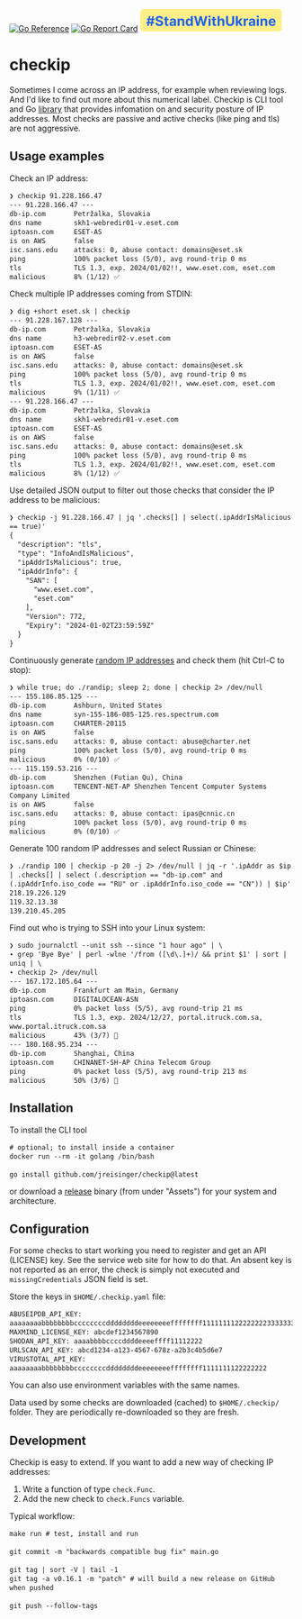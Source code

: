 [![Go Reference](https://pkg.go.dev/badge/github.com/jreisinger/checkip.svg)](https://pkg.go.dev/github.com/jreisinger/checkip)
[![Go Report Card](https://goreportcard.com/badge/github.com/jreisinger/checkip)](https://goreportcard.com/report/github.com/jreisinger/checkip)
[![StandWithUkraine](https://raw.githubusercontent.com/vshymanskyy/StandWithUkraine/main/badges/StandWithUkraine.svg)](https://github.com/vshymanskyy/StandWithUkraine/blob/main/docs/README.md)

# checkip

Sometimes I come across an IP address, for example when reviewing logs. And I'd like to find out more about this numerical label. Checkip is CLI tool and Go [library](https://pkg.go.dev/github.com/jreisinger/checkip/check) that provides infomation on and security posture of IP addresses. Most checks are passive and active checks (like ping and tls) are not aggressive.

## Usage examples

Check an IP address:

```
❯ checkip 91.228.166.47
--- 91.228.166.47 ---
db-ip.com       Petržalka, Slovakia
dns name        skh1-webredir01-v.eset.com
iptoasn.com     ESET-AS
is on AWS       false
isc.sans.edu    attacks: 0, abuse contact: domains@eset.sk
ping            100% packet loss (5/0), avg round-trip 0 ms
tls             TLS 1.3, exp. 2024/01/02!!, www.eset.com, eset.com
malicious       8% (1/12) ✅
```

Check multiple IP addresses coming from STDIN:

```
❯ dig +short eset.sk | checkip
--- 91.228.167.128 ---
db-ip.com       Petržalka, Slovakia
dns name        h3-webredir02-v.eset.com
iptoasn.com     ESET-AS
is on AWS       false
isc.sans.edu    attacks: 0, abuse contact: domains@eset.sk
ping            100% packet loss (5/0), avg round-trip 0 ms
tls             TLS 1.3, exp. 2024/01/02!!, www.eset.com, eset.com
malicious       9% (1/11) ✅
--- 91.228.166.47 ---
db-ip.com       Petržalka, Slovakia
dns name        skh1-webredir01-v.eset.com
iptoasn.com     ESET-AS
is on AWS       false
isc.sans.edu    attacks: 0, abuse contact: domains@eset.sk
ping            100% packet loss (5/0), avg round-trip 0 ms
tls             TLS 1.3, exp. 2024/01/02!!, www.eset.com, eset.com
malicious       8% (1/12) ✅
```

Use detailed JSON output to filter out those checks that consider the IP address to be malicious:

```
❯ checkip -j 91.228.166.47 | jq '.checks[] | select(.ipAddrIsMalicious == true)'
{
  "description": "tls",
  "type": "InfoAndIsMalicious",
  "ipAddrIsMalicious": true,
  "ipAddrInfo": {
    "SAN": [
      "www.eset.com",
      "eset.com"
    ],
    "Version": 772,
    "Expiry": "2024-01-02T23:59:59Z"
  }
}
```

Continuously generate [random IP addresses](https://github.com/jreisinger/checkip/blob/master/randip) and check them (hit Ctrl-C to stop):

```
❯ while true; do ./randip; sleep 2; done | checkip 2> /dev/null
--- 155.186.85.125 ---
db-ip.com       Ashburn, United States
dns name        syn-155-186-085-125.res.spectrum.com
iptoasn.com     CHARTER-20115
is on AWS       false
isc.sans.edu    attacks: 0, abuse contact: abuse@charter.net
ping            100% packet loss (5/0), avg round-trip 0 ms
malicious       0% (0/10) ✅
--- 115.159.53.216 ---
db-ip.com       Shenzhen (Futian Qu), China
iptoasn.com     TENCENT-NET-AP Shenzhen Tencent Computer Systems Company Limited
is on AWS       false
isc.sans.edu    attacks: 0, abuse contact: ipas@cnnic.cn
ping            100% packet loss (5/0), avg round-trip 0 ms
malicious       0% (0/10) ✅
```

Generate 100 random IP addresses and select Russian or Chinese:

```
❯ ./randip 100 | checkip -p 20 -j 2> /dev/null | jq -r '.ipAddr as $ip | .checks[] | select (.description == "db-ip.com" and (.ipAddrInfo.iso_code == "RU" or .ipAddrInfo.iso_code == "CN")) | $ip'
218.19.226.129
119.32.13.38
139.210.45.205
```

Find out who is trying to SSH into your Linux system:

```
❯ sudo journalctl --unit ssh --since "1 hour ago" | \
∙ grep 'Bye Bye' | perl -wlne '/from ([\d\.]+)/ && print $1' | sort | uniq | \
∙ checkip 2> /dev/null
--- 167.172.105.64 ---
db-ip.com       Frankfurt am Main, Germany
iptoasn.com     DIGITALOCEAN-ASN
ping            0% packet loss (5/5), avg round-trip 21 ms
tls             TLS 1.3, exp. 2024/12/27, portal.itruck.com.sa, www.portal.itruck.com.sa
malicious       43% (3/7) 🤏
--- 180.168.95.234 ---
db-ip.com       Shanghai, China
iptoasn.com     CHINANET-SH-AP China Telecom Group
ping            0% packet loss (5/5), avg round-trip 213 ms
malicious       50% (3/6) 🚫
```

## Installation

To install the CLI tool

```
# optional; to install inside a container
docker run --rm -it golang /bin/bash

go install github.com/jreisinger/checkip@latest
```

or download a [release](https://github.com/jreisinger/checkip/releases) binary (from under "Assets") for your system and architecture.

## Configuration

For some checks to start working you need to register and get an API (LICENSE) key. See the service web site for how to do that. An absent key is not reported as an error, the check is simply not executed and `missingCredentials` JSON field is set.

Store the keys in `$HOME/.checkip.yaml` file:

```
ABUSEIPDB_API_KEY: aaaaaaaabbbbbbbbccccccccddddddddeeeeeeeeffffffff11111111222222223333333344444444
MAXMIND_LICENSE_KEY: abcdef1234567890
SHODAN_API_KEY: aaaabbbbccccddddeeeeffff11112222
URLSCAN_API_KEY: abcd1234-a123-4567-678z-a2b3c4b5d6e7
VIRUSTOTAL_API_KEY: aaaaaaaabbbbbbbbccccccccddddddddeeeeeeeeffffffff1111111122222222
```

You can also use environment variables with the same names.

Data used by some checks are downloaded (cached) to `$HOME/.checkip/` folder. They are periodically re-downloaded so they are fresh.

## Development

Checkip is easy to extend. If you want to add a new way of checking IP addresses:

1. Write a function of type `check.Func`.
2. Add the new check to `check.Funcs` variable.

Typical workflow:

```
make run # test, install and run

git commit -m "backwards compatible bug fix" main.go

git tag | sort -V | tail -1
git tag -a v0.16.1 -m "patch" # will build a new release on GitHub when pushed

git push --follow-tags
```
